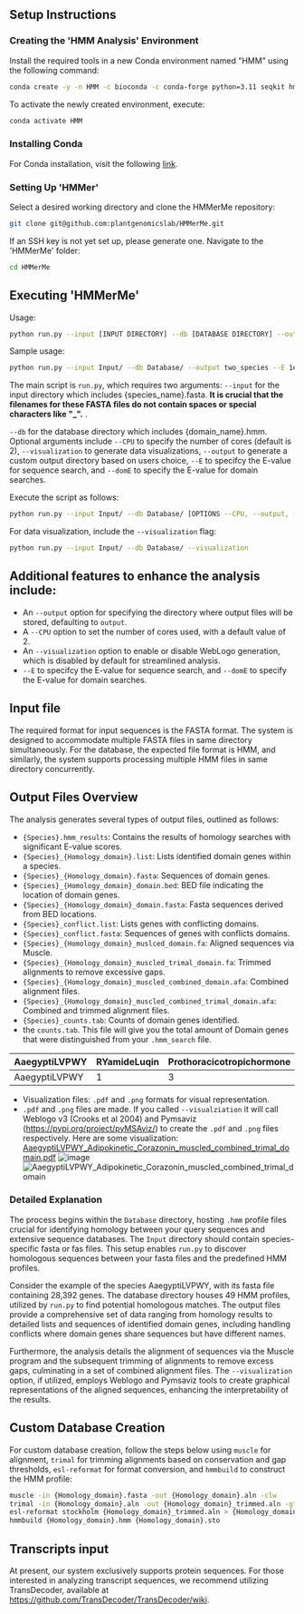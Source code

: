 ## Setup Instructions

### Creating the 'HMM Analysis' Environment

Install the required tools in a new Conda environment named "HMM" using the following command:

```bash
conda create -y -n HMM -c bioconda -c conda-forge python=3.11 seqkit hmmer muscle=3.8.1551 weblogo transdecoder easel diamond trimal pymsaviz alive-progress
```

To activate the newly created environment, execute:

```bash
conda activate HMM
```

### Installing Conda
For Conda installation, visit the following [link](https://docs.anaconda.com/free/miniconda/).

### Setting Up 'HMMer'

Select a desired working directory and clone the HMMerMe repository:

```bash
git clone git@github.com:plantgenomicslab/HMMerMe.git
```

If an SSH key is not yet set up, please generate one. Navigate to the 'HMMerMe' folder:

```bash
cd HMMerMe
```

## Executing 'HMMerMe'

Usage:

```bash
python run.py --input [INPUT DIRECTORY] --db [DATABASE DIRECTORY] --output [OPTIONAL: NAME YOUR OUTPUT DIRECTORY] --E [OPTIONAL: E-value FOR SEQUENCE. DEFAULT SET TO 1e-5] --domE [OPTIONAL: E-value FOR DOMAIN. DEFAULT SET TO 1e-10] --CPU [OPTIONAL: NUMBER OF CPU CORES TO UTILIZE. DEFAULT SET TO 2] --logging [OPTIONAL: LOG ALL COMMANDS, INCLUDING SUCCESS AND FAILURE] --visualization [OPTIONAL: CALL WEBLOGO AND PYMSAVIZ]
```

Sample usage:

```bash
python run.py --input Input/ --db Database/ --output two_species --E 1e-10 --logging --visualization
```

The main script is `run.py`, which requires two arguments: `--input` for the input directory which includes {species_name}.fasta. **It is crucial that the filenames for these FASTA files do not contain spaces or special characters like "_".** .

`--db` for the database directory which includes {domain_name}.hmm. Optional arguments include `--CPU` to specify the number of cores (default is 2), `--visualization` to generate data visualizations, `--output` to generate a custom output directory based on users choice, `--E` to specifcy the E-value for sequence search, and `--domE` to specify the E-value for domain searches.

Execute the script as follows:

```bash
python run.py --input Input/ --db Database/ [OPTIONS --CPU, --output, --visualization]
```

For data visualization, include the `--visualization` flag:

```bash
python run.py --input Input/ --db Database/ --visualization
```
## Additional features to enhance the analysis include:
- An `--output` option for specifying the directory where output files will be stored, defaulting to `output`.
- A `--CPU` option to set the number of cores used, with a default value of 2.
- An  `--visualization` option to enable or disable WebLogo generation, which is disabled by default for streamlined analysis.
- `--E` to specifcy the E-value for sequence search, and `--domE` to specify the E-value for domain searches.
## Input file
The required format for input sequences is the FASTA format. The system is designed to accommodate multiple FASTA files in same directory simultaneously.
For the database, the expected file format is HMM, and similarly, the system supports processing multiple HMM files in same directory concurrently.

## Output Files Overview

The analysis generates several types of output files, outlined as follows:
- `{Species}.hmm_results`: Contains the results of homology searches with significant E-value scores.
- `{Species}_{Homology_domain}.list`: Lists identified domain genes within a species.
- `{Species}_{Homology_domain}.fasta`: Sequences of domain genes.
- `{Species}_{Homology_domain}_domain.bed`: BED file indicating the location of domain genes.
- `{Species}_{Homology_domain}_domain.fasta`: Fasta sequences derived from BED locations.
- `{Species}_conflict.list`: Lists genes with conflicting domains.
- `{Species}_conflict.fasta`: Sequences of genes with conflicts domains.
- `{Species}_{Homology_domain}_muslced_domain.fa`: Aligned sequences via Muscle.
- `{Species}_{Homology_domain}_muscled_trimal_domain.fa`: Trimmed alignments to remove excessive gaps.
- `{Species}_{Homology_domain}_muscled_combined_domain.afa`: Combined alignment files.
- `{Species}_{Homology_domain}_muscled_combined_trimal_domain.afa`: Combined and trimmed alignment files.
- `{Species}_counts.tab`: Counts of domain genes identified.
- the `counts.tab`. This file will give you the total amount of Domain genes that were distinguished from your `.hmm_search` file.
  
| AaegyptiLVPWY | RYamideLuqin | Prothoracicotropichormone | SIfamide | CCHamide1 |
|---------------|--------------|---------------------------|----------|-----------|
| AaegyptiLVPWY | 1            | 3                         | 1        | 1         |

- Visualization files: `.pdf` and `.png` formats for visual representation.
- `.pdf` and `.png` files are made. If you called `--visualziation` it will call Weblogo v3 (Crooks et al 2004) and Pymsaviz (https://pypi.org/project/pyMSAviz/) to create the `.pdf` and `.png` files respectively. Here are some visualization:
[AaegyptiLVPWY_Adipokinetic_Corazonin_muscled_combined_trimal_domain.pdf](https://github.com/plantgenomicslab/HMMerMe/files/14514243/AaegyptiLVPWY_Adipokinetic_Corazonin_muscled_combined_trimal_domain.pdf)
![image](https://github.com/plantgenomicslab/HMMerMe/assets/907041/e8dc4ad5-a2a2-4a74-8bc5-b99301bc080f)
![AaegyptiLVPWY_Adipokinetic_Corazonin_muscled_combined_trimal_domain](https://github.com/plantgenomicslab/HMMerMe/assets/137996393/75e025cf-6219-40db-9465-78a11d80f7c4)


### Detailed Explanation
The process begins within the `Database` directory, hosting `.hmm` profile files crucial for identifying homology between your query sequences and extensive sequence databases. The `Input` directory should contain species-specific fasta or fas files. This setup enables `run.py` to discover homologous sequences between your fasta files and the predefined HMM profiles.

Consider the example of the species AaegyptiLVPWY, with its fasta file containing 28,392 genes. The database directory houses 49 HMM profiles, utilized by `run.py` to find potential homologous matches. The output files provide a comprehensive set of data ranging from homology results to detailed lists and sequences of identified domain genes, including handling conflicts where domain genes share sequences but have different names.

Furthermore, the analysis details the alignment of sequences via the Muscle program and the subsequent trimming of alignments to remove excess gaps, culminating in a set of combined alignment files. The `--visualization` option, if utilized, employs Weblogo and Pymsaviz tools to create graphical representations of the aligned sequences, enhancing the interpretability of the results.

## Custom Database Creation
For custom database creation, follow the steps below using `muscle` for alignment, `trimal` for trimming alignments based on conservation and gap thresholds, `esl-reformat` for format conversion, and `hmmbuild` to construct the HMM profile:
```bash
muscle -in {Homology_domain}.fasta -out {Homology_domain}.aln -clw
trimal -in {Homology_domain}.aln -out {Homology_domain}_trimmed.aln -gt 0.50 -cons 60
esl-reformat stockholm {Homology_domain}_trimmed.aln > {Homology_domain}.sto
hmmbuild {Homology_domain}.hmm {Homology_domain}.sto
```

## Transcripts input
At present, our system exclusively supports protein sequences. For those interested in analyzing transcript sequences, we recommend utilizing TransDecoder, available at https://github.com/TransDecoder/TransDecoder/wiki.
